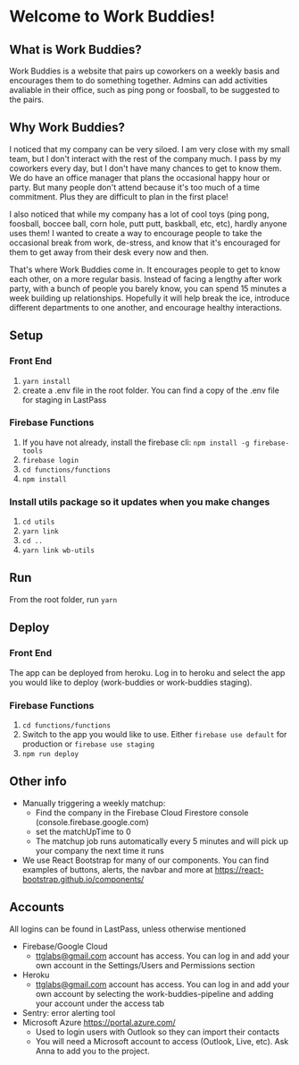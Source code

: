 # Welcome to Work Buddies!


## What is Work Buddies?
Work Buddies is a website that pairs up coworkers on a weekly basis and encourages them to do something together. Admins can add activities avaliable in their office, such as ping pong or foosball, to be suggested to the pairs.

## Why Work Buddies?
I noticed that my company can be very siloed. I am very close with my small team, but I don't interact with the rest of the company much. I pass by my coworkers every day, but I don't have many chances to get to know them. We do have an office manager that plans the occasional happy hour or party. But many people don't attend because it's too much of a time commitment. Plus they are difficult to plan in the first place!

I also noticed that while my company has a lot of cool toys (ping pong, foosball, boccee ball, corn hole, putt putt, baskball, etc, etc), hardly anyone uses them! I wanted to create a way to encourage people to take the occasional break from work, de-stress, and know that it's encouraged for them to get away from their desk every now and then.


That's where Work Buddies come in. It encourages people to get to know each other, on a more regular basis. Instead of facing a lengthy after work party, with a bunch of people you barely know, you can spend 15 minutes a week building up relationships. Hopefully it will help break the ice, introduce different departments to one another, and encourage healthy interactions.


## Setup

### Front End
1. `yarn install`
1. create a .env file in the root folder. You can find a copy of the .env file for staging in LastPass

### Firebase Functions
1. If you have not already, install the firebase cli: `npm install -g firebase-tools`
1. `firebase login`
1. `cd functions/functions`
1. `npm install`

### Install utils package so it updates when you make changes
1. `cd utils`
1. `yarn link`
1. `cd ..`
1. `yarn link wb-utils`


## Run
From the root folder, run `yarn`

## Deploy

### Front End
The app can be deployed from heroku. Log in to heroku and select the app you would like to deploy (work-buddies or work-buddies staging).

### Firebase Functions
1. `cd functions/functions`
1. Switch to the app you would like to use. Either `firebase use default` for production or `firebase use staging`
1. `npm run deploy`



## Other info

* Manually triggering a weekly matchup:
  * Find the company in the Firebase Cloud Firestore console (console.firebase.google.com)
  * set the matchUpTime to 0
  * The matchup job runs automatically every 5 minutes and will pick up your company the next time it runs
* We use React Bootstrap for many of our components. You can find examples of buttons, alerts, the navbar and more at https://react-bootstrap.github.io/components/


## Accounts
All logins can be found in LastPass, unless otherwise mentioned

* Firebase/Google Cloud
  * ttglabs@gmail.com account has access. You can log in and add your own account in the Settings/Users and Permissions section
* Heroku
  * ttglabs@gmail.com account has access. You can log in and add your own account by selecting the work-buddies-pipeline and adding your account under the access tab
* Sentry: error alerting tool
* Microsoft Azure https://portal.azure.com/
  * Used to login users with Outlook so they can import their contacts
  * You will need a Microsoft account to access (Outlook, Live, etc). Ask Anna to add you to the project.


